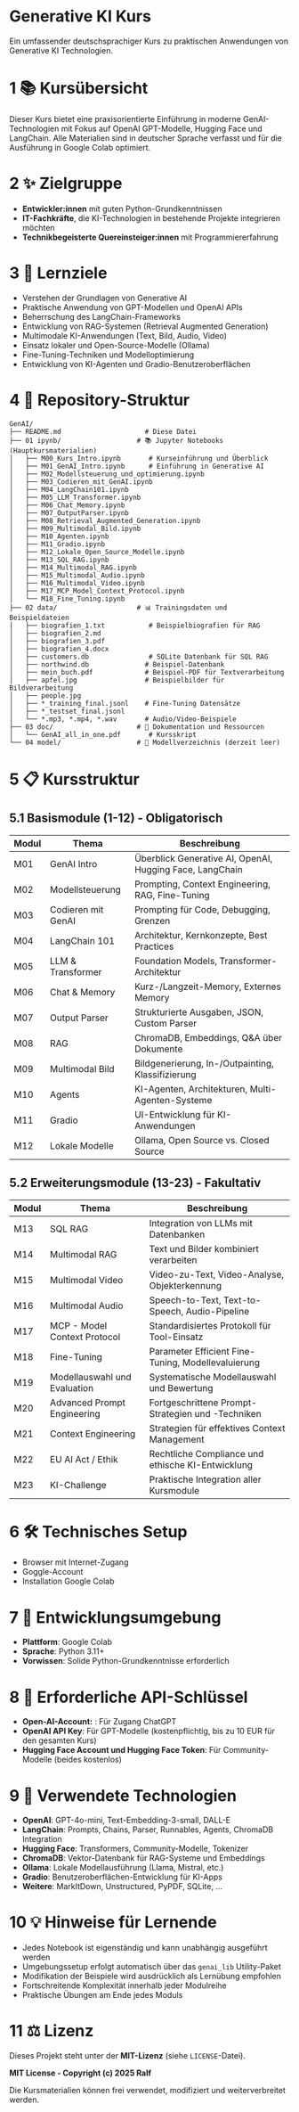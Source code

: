 # Generative KI Kurs

Ein umfassender deutschsprachiger Kurs zu praktischen Anwendungen von Generative KI Technologien.

# 1 📚 Kursübersicht

Dieser Kurs bietet eine praxisorientierte Einführung in moderne GenAI-Technologien mit Fokus auf OpenAI GPT-Modelle, Hugging Face und LangChain. Alle Materialien sind in deutscher Sprache verfasst und für die Ausführung in Google Colab optimiert.

# 2 ✨ Zielgruppe
- **Entwickler:innen** mit guten Python-Grundkenntnissen
- **IT-Fachkräfte**, die KI-Technologien in bestehende Projekte integrieren möchten
- **Technikbegeisterte Quereinsteiger:innen** mit Programmiererfahrung

# 3 🎯 Lernziele

- Verstehen der Grundlagen von Generative AI
- Praktische Anwendung von GPT-Modellen und OpenAI APIs
- Beherrschung des LangChain-Frameworks
- Entwicklung von RAG-Systemen (Retrieval Augmented Generation)
- Multimodale KI-Anwendungen (Text, Bild, Audio, Video)
- Einsatz lokaler und Open-Source-Modelle (Ollama)
- Fine-Tuning-Techniken und Modelloptimierung
- Entwicklung von KI-Agenten und Gradio-Benutzeroberflächen



# 4 📁 Repository-Struktur

```
GenAI/
├── README.md                     # Diese Datei
├── 01 ipynb/                   # 📚 Jupyter Notebooks (Hauptkursmaterialien)
│   ├── M00_Kurs_Intro.ipynb       # Kurseinführung und Überblick
│   ├── M01_GenAI_Intro.ipynb      # Einführung in Generative AI
│   ├── M02_Modellsteuerung_und_optimierung.ipynb
│   ├── M03_Codieren_mit_GenAI.ipynb
│   ├── M04_LangChain101.ipynb
│   ├── M05_LLM_Transformer.ipynb
│   ├── M06_Chat_Memory.ipynb
│   ├── M07_OutputParser.ipynb
│   ├── M08_Retrieval_Augmented_Generation.ipynb
│   ├── M09_Multimodal_Bild.ipynb
│   ├── M10_Agenten.ipynb
│   ├── M11_Gradio.ipynb
│   ├── M12_Lokale_Open_Source_Modelle.ipynb
│   ├── M13_SQL_RAG.ipynb
│   ├── M14_Multimodal_RAG.ipynb
│   ├── M15_Multimodal_Audio.ipynb
│   ├── M16_Multimodal_Video.ipynb
│   ├── M17_MCP_Model_Context_Protocol.ipynb
│   └── M18_Fine_Tuning.ipynb
├── 02 data/                    # 📊 Trainingsdaten und Beispieldateien
│   ├── biografien_1.txt           # Beispielbiografien für RAG
│   ├── biografien_2.md
│   ├── biografien_3.pdf
│   ├── biografien_4.docx
│   ├── customers.db               # SQLite Datenbank für SQL RAG
│   ├── northwind.db              # Beispiel-Datenbank
│   ├── mein_buch.pdf             # Beispiel-PDF für Textverarbeitung
│   ├── apfel.jpg                 # Beispielbilder für Bildverarbeitung
│   ├── people.jpg
│   ├── *_training_final.jsonl    # Fine-Tuning Datensätze
│   ├── *_testset_final.jsonl
│   └── *.mp3, *.mp4, *.wav       # Audio/Video-Beispiele
├── 03 doc/                     # 📖 Dokumentation und Ressourcen
│   └── GenAI_all_in_one.pdf       # Kursskript
└── 04 model/                   # 🤖 Modellverzeichnis (derzeit leer)
```


# 5 📋 Kursstruktur

## 5.1 Basismodule (1-12) - Obligatorisch
| Modul | Thema              | Beschreibung                                             |
| ----- | ------------------ | -------------------------------------------------------- |
| M01   | GenAI Intro        | Überblick Generative AI, OpenAI, Hugging Face, LangChain |
| M02   | Modellsteuerung    | Prompting, Context Engineering, RAG, Fine-Tuning         |
| M03   | Codieren mit GenAI | Prompting für Code, Debugging, Grenzen                   |
| M04   | LangChain 101      | Architektur, Kernkonzepte, Best Practices                |
| M05   | LLM & Transformer  | Foundation Models, Transformer-Architektur               |
| M06   | Chat & Memory      | Kurz-/Langzeit-Memory, Externes Memory                   |
| M07   | Output Parser      | Strukturierte Ausgaben, JSON, Custom Parser              |
| M08   | RAG                | ChromaDB, Embeddings, Q&A über Dokumente                 |
| M09   | Multimodal Bild    | Bildgenerierung, In-/Outpainting, Klassifizierung        |
| M10   | Agents             | KI-Agenten, Architekturen, Multi-Agenten-Systeme         |
| M11   | Gradio             | UI-Entwicklung für KI-Anwendungen                        |
| M12   | Lokale Modelle     | Ollama, Open Source vs. Closed Source                    |

## 5.2 Erweiterungsmodule (13-23) - Fakultativ

| Modul | Thema                        | Beschreibung                                       |
| ----- | ---------------------------- | -------------------------------------------------- |
| M13   | SQL RAG                      | Integration von LLMs mit Datenbanken               |
| M14   | Multimodal RAG               | Text und Bilder kombiniert verarbeiten             |
| M15   | Multimodal Video             | Video-zu-Text, Video-Analyse, Objekterkennung      |
| M16   | Multimodal Audio             | Speech-to-Text, Text-to-Speech, Audio-Pipeline     |
| M17   | MCP - Model Context Protocol | Standardisiertes Protokoll für Tool-Einsatz        |
| M18   | Fine-Tuning                  | Parameter Efficient Fine-Tuning, Modellevaluierung |
| M19   | Modellauswahl und Evaluation | Systematische Modellauswahl und Bewertung          |
| M20   | Advanced Prompt Engineering  | Fortgeschrittene Prompt-Strategien und -Techniken  |
| M21   | Context Engineering          | Strategien für effektives Context Management       |
| M22   | EU AI Act / Ethik            | Rechtliche Compliance und ethische KI-Entwicklung  |
| M23   | KI-Challenge                 | Praktische Integration aller Kursmodule            |

# 6 🛠️ Technisches Setup

- Browser mit Internet-Zugang
- Goggle-Account
- Installation Google Colab


# 7 🌟 Entwicklungsumgebung
- **Plattform**: Google Colab 
- **Sprache**: Python 3.11+
- **Vorwissen**: Solide Python-Grundkenntnisse erforderlich

# 8 🔑 Erforderliche API-Schlüssel
- **Open-AI-Account:** : Für Zugang ChatGPT
- **OpenAI API Key**: Für GPT-Modelle (kostenpflichtig, bis zu 10 EUR für den gesamten Kurs)
- **Hugging Face Account und Hugging Face Token**: Für Community-Modelle (beides kostenlos)


# 9 🔧 Verwendete Technologien

- **OpenAI**: GPT-4o-mini, Text-Embedding-3-small, DALL-E
- **LangChain**: Prompts, Chains, Parser, Runnables, Agents, ChromaDB Integration
- **Hugging Face**: Transformers, Community-Modelle, Tokenizer
- **ChromaDB**: Vektor-Datenbank für RAG-Systeme und Embeddings
- **Ollama**: Lokale Modellausführung (Llama, Mistral, etc.)
- **Gradio**: Benutzeroberflächen-Entwicklung für KI-Apps
- **Weitere**: MarkItDown, Unstructured, PyPDF, SQLite, ...

# 10 💡 Hinweise für Lernende

- Jedes Notebook ist eigenständig und kann unabhängig ausgeführt werden
- Umgebungssetup erfolgt automatisch über das `genai_lib` Utility-Paket
- Modifikation der Beispiele wird ausdrücklich als Lernübung empfohlen
- Fortschreitende Komplexität innerhalb jeder Modulreihe
- Praktische Übungen am Ende jedes Moduls


# 11 ⚖️ Lizenz

Dieses Projekt steht unter der **MIT-Lizenz** (siehe `LICENSE`-Datei).

**MIT License - Copyright (c) 2025 Ralf**

Die Kursmaterialien können frei verwendet, modifiziert und weiterverbreitet werden.



